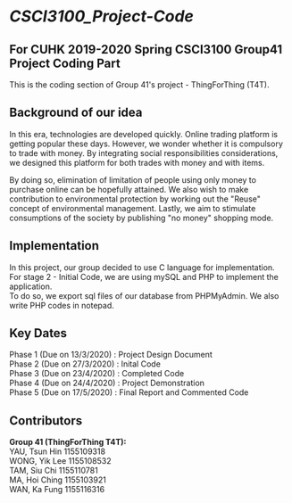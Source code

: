 # *CSCI3100_Project-Code*
## For CUHK 2019-2020 Spring CSCI3100 Group41 Project Coding Part
This is the coding section of Group 41's project - ThingForThing (T4T).

## Background of our idea
In this era, technologies are developed quickly. Online trading platform is getting popular these days.
However, we wonder whether it is compulsory to trade with money. By integrating social responsibilities
considerations, we designed this platform for both trades with money and with items.

By doing so, elimination of limitation of people using only money to purchase online can be hopefully 
attained. We also wish to make contribution to environmental protection by working out the "Reuse" concept
of environmental management. Lastly, we aim to stimulate consumptions of the society by publishing "no
money" shopping mode.

## Implementation
In this project, our group decided to use C language for implementation.<br/>
For stage 2 - Initial Code, we are using mySQL and PHP to implement the application.<br/>
To do so, we export sql files of our database from PHPMyAdmin. We also write PHP codes in notepad. 

## Key Dates
Phase 1 (Due on 13/3/2020) : Project Design Document<br/>
Phase 2 (Due on 27/3/2020) : Inital Code<br/>
Phase 3 (Due on 23/4/2020) : Completed Code<br/>
Phase 4 (Due on 24/4/2020) : Project Demonstration<br/>
Phase 5 (Due on 17/5/2020) : Final Report and Commented Code<br/>

## Contributors
**Group 41 (ThingForThing T4T):**<br/>
YAU, Tsun Hin 1155109318<br/>
WONG, Yik Lee 1155108532<br/>
TAM, Siu Chi  1155110781<br/>
MA, Hoi Ching 1155103921<br/>
WAN, Ka Fung  1155116316
